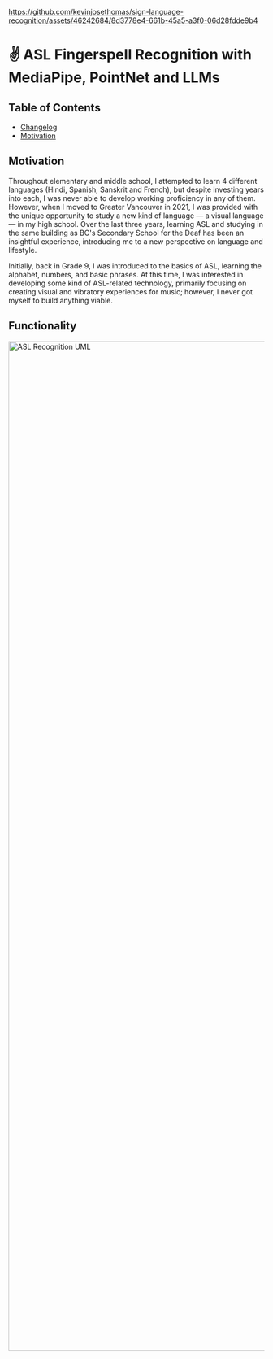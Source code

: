 https://github.com/kevinjosethomas/sign-language-recognition/assets/46242684/8d3778e4-661b-45a5-a3f0-06d28fdde9b4
# ✌️ ASL Fingerspell Recognition with MediaPipe, PointNet and LLMs

## Table of Contents
- [Changelog](https://github.com/kevinjosethomas/sign-language-recognition/blob/main/CHANGELOG.md)
- [Motivation](#motivation)

## Motivation

Throughout elementary and middle school, I attempted to learn 4 different languages (Hindi, Spanish, Sanskrit and French), but despite investing years into each, I was never able to develop working proficiency in any of them. However, when I moved to Greater Vancouver in 2021, I was provided with the unique opportunity to study a new kind of language — a visual language — in my high school. Over the last three years, learning ASL and studying in the same building as BC's Secondary School for the Deaf has been an insightful experience, introducing me to a new perspective on language and lifestyle.

Initially, back in Grade 9, I was introduced to the basics of ASL, learning the alphabet, numbers, and basic phrases. At this time, I was interested in developing some kind of ASL-related technology, primarily focusing on creating visual and vibratory experiences for music; however, I never got myself to build anything viable.


## Functionality

<img width="1986" alt="ASL Recognition UML" src="https://github.com/kevinjosethomas/sign-language-recognition/assets/46242684/784042ef-af71-450a-aba6-f0cddd2b0d60">

